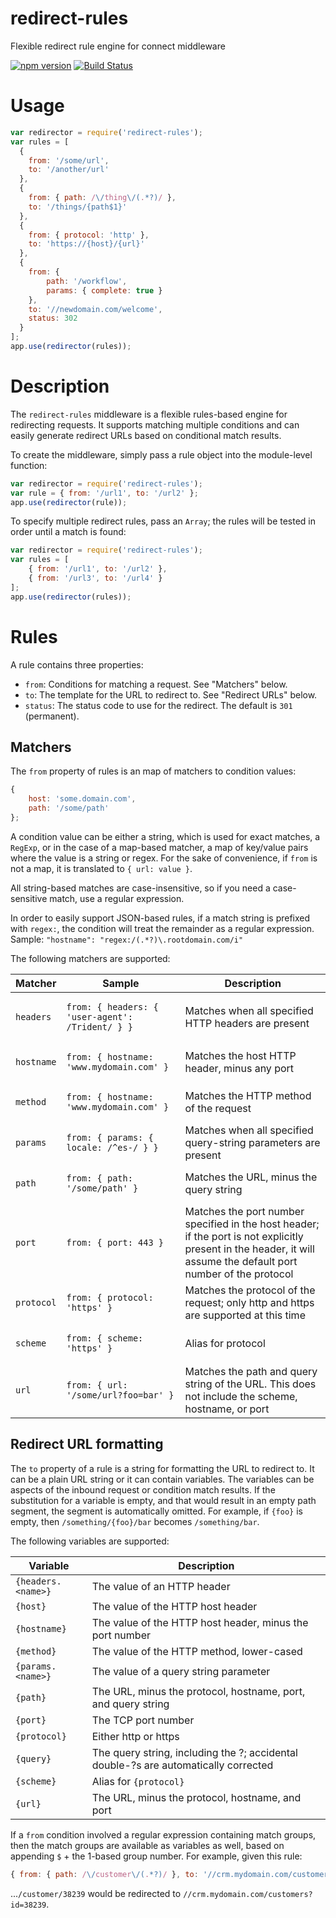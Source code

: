 redirect-rules
=======================

Flexible redirect rule engine for connect middleware

[![npm version](https://badge.fury.io/js/redirect-rules.svg)](http://badge.fury.io/js/redirect-rules)
[![Build Status](https://travis-ci.org/godaddy/node-redirect-rules.svg?branch=master)](https://travis-ci.org/godaddy/node-redirect-rules)

# Usage

```javascript
var redirector = require('redirect-rules');
var rules = [
  {
    from: '/some/url',
    to: '/another/url'
  },
  {
    from: { path: /\/thing\/(.*?)/ },
    to: '/things/{path$1}'
  },
  {
    from: { protocol: 'http' },
    to: 'https://{host}/{url}'
  },
  {
    from: {
        path: '/workflow',
        params: { complete: true }
    },
    to: '//newdomain.com/welcome',
    status: 302
  }
];
app.use(redirector(rules));
```

# Description

The `redirect-rules` middleware is a flexible rules-based engine for redirecting requests. It supports matching
multiple conditions and can easily generate redirect URLs based on conditional match results.

To create the middleware, simply pass a rule object into the module-level function:

```javascript
var redirector = require('redirect-rules');
var rule = { from: '/url1', to: '/url2' };
app.use(redirector(rule));
```

To specify multiple redirect rules, pass an `Array`; the rules will be tested in order until a match is found:

```javascript
var redirector = require('redirect-rules');
var rules = [
    { from: '/url1', to: '/url2' },
    { from: '/url3', to: '/url4' }
];
app.use(redirector(rules));
```

# Rules

A rule contains three properties:

* `from`: Conditions for matching a request. See "Matchers" below.
* `to`: The template for the URL to redirect to. See "Redirect URLs" below.
* `status`: The status code to use for the redirect. The default is `301` (permanent).

## Matchers

The `from` property of rules is an map of matchers to condition values:

```javascript
{
    host: 'some.domain.com',
    path: '/some/path'
};
```

A condition value can be either a string, which is used for exact matches, a `RegExp`, or in the case of a map-based
matcher, a map of key/value pairs where the value is a string or regex. For the sake of convenience, if `from` is not
a map, it is translated to `{ url: value }`.

All string-based matches are case-insensitive, so if you need a case-sensitive match, use a regular expression.

In order to easily support JSON-based rules, if a match string is prefixed with `regex:`, the condition will treat the
remainder as a regular expression. Sample: `"hostname": "regex:/(.*?)\.rootdomain.com/i"`

The following matchers are supported:

<table>
  <thead>
    <tr>
      <th>Matcher</th><th>Sample</th><th>Description</th>
    </tr>
  </thead>
  <tbody>
    <tr>
      <td><code>headers</code></td>
      <td><pre><code>from: { headers: { 'user-agent': /Trident/ } }</code></pre></td>
      <td>Matches when all specified HTTP headers are present</td>
    </tr>
    <tr>
      <td><code>hostname</code></td>
      <td><pre><code>from: { hostname: 'www.mydomain.com' }</code></pre></td>
      <td>Matches the host HTTP header, minus any port</td>
    </tr>
    <tr>
      <td><code>method</code></td>
      <td><pre><code>from: { hostname: 'www.mydomain.com' }</code></pre></td>
      <td>Matches the HTTP method of the request</td>
    </tr>
    <tr>
      <td><code>params</code></td>
      <td><pre><code>from: { params: { locale: /^es-/ } }</code></pre></td>
      <td>Matches when all specified query-string parameters are present</td>
    </tr>
    <tr>
      <td><code>path</code></td>
      <td><pre><code>from: { path: '/some/path' }</code></pre></td>
      <td>Matches the URL, minus the query string</td>
    </tr>
    <tr>
      <td><code>port</code></td>
      <td><pre><code>from: { port: 443 }</code></pre></td>
      <td>
        Matches the port number specified in the host header; if the port is not explicitly present in the header,
        it will assume the default port number of the protocol
      </td>
    </tr>
    <tr>
      <td><code>protocol</code></td>
      <td><pre><code>from: { protocol: 'https' }</code></pre></td>
      <td>
        Matches the protocol of the request; only http and https are supported at this time
      </td>
    </tr>
    <tr>
      <td><code>scheme</code></td>
      <td><pre><code>from: { scheme: 'https' }</code></pre></td>
      <td>Alias for protocol</td>
    </tr>
    <tr>
      <td><code>url</code></td>
      <td><pre><code>from: { url: '/some/url?foo=bar' }</code></pre></td>
      <td>Matches the path and query string of the URL. This does not include the scheme, hostname, or port</td>
    </tr>
  </tbody>
</table>

## Redirect URL formatting

The `to` property of a rule is a string for formatting the URL to redirect to. It can be a plain URL string or it
can contain variables. The variables can be aspects of the inbound request or condition match results.
If the substitution for a variable is empty, and that would result in an empty path segment, the segment is
automatically omitted. For example, if `{foo}` is empty, then `/something/{foo}/bar` becomes `/something/bar`.

The following variables are supported:

<table>
  <thead>
    <tr>
      <th>Variable</th><th>Description</th>
    </tr>
  </thead>
  <tbody>
    <tr>
      <td><code>{headers.&lt;name&gt;}</code></td>
      <td>The value of an HTTP header</td>
    </tr>
    <tr>
      <td><code>{host}</code></td>
      <td>The value of the HTTP host header</td>
    </tr>
    <tr>
      <td><code>{hostname}</code></td>
      <td>The value of the HTTP host header, minus the port number</td>
    </tr>
    <tr>
      <td><code>{method}</code></td>
      <td>The value of the HTTP method, lower-cased</td>
    </tr>
    <tr>
      <td><code>{params.&lt;name&gt;}</code></td>
      <td>The value of a query string parameter</td>
    </tr>
    <tr>
      <td><code>{path}</code></td>
      <td>The URL, minus the protocol, hostname, port, and query string</td>
    </tr>
    <tr>
      <td><code>{port}</code></td>
      <td>The TCP port number</td>
    </tr>
    <tr>
      <td><code>{protocol}</code></td>
      <td>Either http or https</td>
    </tr>
    <tr>
      <td><code>{query}</code></td>
      <td>The query string, including the ?; accidental double-?s are automatically corrected</td>
    </tr>
    <tr>
      <td><code>{scheme}</code></td>
      <td>Alias for <code>{protocol}</code></td>
    </tr>
    <tr>
      <td><code>{url}</code></td>
      <td>The URL, minus the protocol, hostname, and port</td>
    </tr>
  </tbody>
</table>

If a `from` condition involved a regular expression containing match groups, then the match groups are available
as variables as well, based on appending `$` + the 1-based group number. For example, given this rule:

```javascript
{ from: { path: /\/customer\/(.*?)/ }, to: '//crm.mydomain.com/customers?id={path$1}' }
```

...`/customer/38239` would be redirected to `//crm.mydomain.com/customers?id=38239`.
